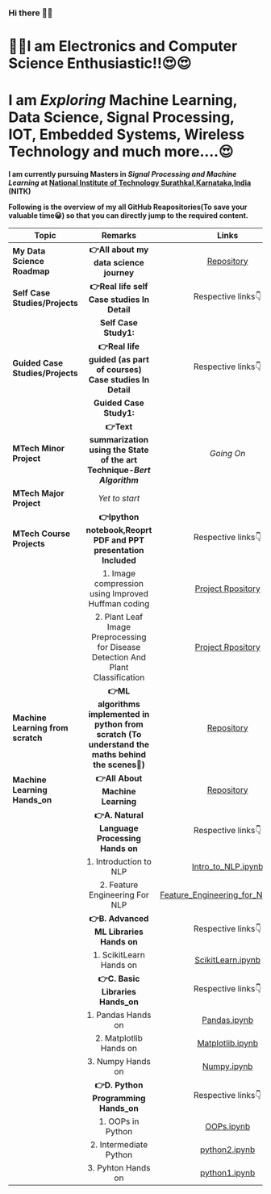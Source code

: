 ### Hi there 🤩👋

<!--
**Shrikantpatil2197/Shrikantpatil2197** is a ✨ _special_ ✨ repository because its `README.md` (this file) appears on your GitHub profile.

Here are some ideas to get you started:

- 🔭 I’m currently working on ...
- 🌱 I’m currently learning ...
- 👯 I’m looking to collaborate on ...
- 🤔 I’m looking for help with ...
- 💬 Ask me about ...
- 📫 How to reach me: ...
- 😄 Pronouns: ...
- ⚡ Fun fact: ...
-->

# 🤩🤩I am Electronics and Computer Science Enthusiastic!!😍😍
# I am *Exploring* Machine Learning, Data Science, Signal Processing, IOT, Embedded Systems, Wireless Technology and much more....😍
**I am currently pursuing Masters in *Signal Processing and Machine Learning* at [National Institute of Technology Surathkal,Karnataka,India](https://www.nitk.ac.in/) (NITK)**

**Following is the overview of my all GitHub Reapositories(To save your valuable time😀) so that you can directly jump to the required content.**

| **Topic**| **Remarks**   | **Links** |
|------------- |:-------------:| :-----:|
| **My Data Science Roadmap**  | **👉All about my data science journey**| [Repository](https://github.com/Shrikantpatil2197/Complete_data_scientist_roadmap/blob/main/README.md) |
| **Self Case Studies/Projects**  | **👉Real life self Case studies In Detail**  | Respective links👇|
|    | **Self Case Study1:** | |
| **Guided Case Studies/Projects**  | **👉Real life guided (as part of courses) Case studies In Detail**  | Respective links👇|
|  |**Guided Case Study1:** | |
| **MTech Minor Project**  | **👉Text summarization using the State of the art Technique-*Bert Algorithm***| *Going On*|
| **MTech Major Project**  |  *Yet to start*| |
| **MTech Course Projects**  | **👉Ipython notebook,Reoprt PDF and PPT presentation Included**| Respective links👇|
|  |1. Image compression using Improved Huffman coding|[Project Rpository](https://github.com/Shrikantpatil2197/Project_image_compression_using_Improved_Huffman_coding)|
|  |2. Plant Leaf Image Preprocessing for Disease Detection And Plant Classification|[Project Rpository](https://github.com/Shrikantpatil2197/Project_Plant_Leaf_Image_Preprocessing_for_Disease_Detection_And_Plant_Classification) |
| **Machine Learning from scratch**  | **👉ML algorithms implemented in python from scratch (To understand the maths behind the scenes🤩)** | [Repository](https://github.com/Shrikantpatil2197/Machine_Learning_From_Scratch)|
| **Machine Learning Hands_on**  | **👉All About Machine Learning** | [Repository](https://github.com/Shrikantpatil2197/Machine_Learning_Hands-On)|
| |**👉A. Natural Language Processing Hands on**   |Respective links👇 |
| |1. Introduction to NLP   |[Intro_to_NLP.ipynb](https://github.com/Shrikantpatil2197/Machine_Learning_Hands-On/blob/main/NLP_hands_on/python_notebooks/Intro_to_NLP.ipynb) |
| |2. Feature Engineering For NLP   |[Feature_Engineering_for_NLP.ipynb](https://github.com/Shrikantpatil2197/Machine_Learning_Hands-On/blob/main/NLP_hands_on/python_notebooks/Feature_Engineering_for_NLP.ipynb) |
|  |**👉B. Advanced ML Libraries Hands on**   | Respective links👇 |
|   | 1. ScikitLearn Hands on | [ScikitLearn.ipynb](https://github.com/Shrikantpatil2197/Machine_Learning_Hands-On/blob/main/All_Notebooks/scikit-learn(sklearn).ipynb)|
| |**👉C. Basic Libraries Hands_on**   | Respective links👇 |
|  |1. Pandas Hands on   | [Pandas.ipynb](https://github.com/Shrikantpatil2197/Machine_Learning_Hands-On/blob/main/All_Notebooks/pandas.ipynb) |
|   | 2. Matplotlib Hands on  | [Matplotlib.ipynb](https://github.com/Shrikantpatil2197/Machine_Learning_Hands-On/blob/main/All_Notebooks/matplotlib.ipynb) |
|   | 3. Numpy Hands on | [Numpy.ipynb](https://github.com/Shrikantpatil2197/Machine_Learning_Hands-On/blob/main/All_Notebooks/numpy.ipynb) |
|  |**👉D. Python Programming Hands_on** | Respective links👇 |
|   | 1. OOPs in Python  | [OOPs.ipynb](https://github.com/Shrikantpatil2197/Machine_Learning_Hands-On/blob/main/All_Notebooks/object_oriented_programming.ipynb) |
|   | 2. Intermediate Python  | [python2.ipynb](https://github.com/Shrikantpatil2197/Machine_Learning_Hands-On/blob/main/All_Notebooks/python1.ipynb) |
|  | 3. Pyhton Hands on  | [python1.ipynb](https://github.com/Shrikantpatil2197/Machine_Learning_Hands-On/blob/main/All_Notebooks/python0.ipynb)|


